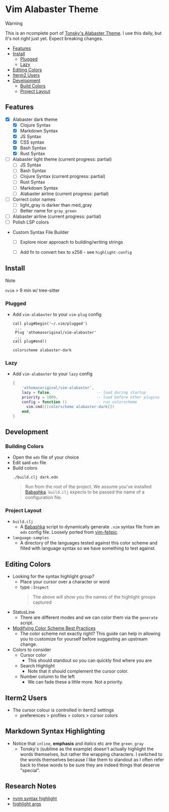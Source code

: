 # Vim Alabaster Theme

> [!WARNING]
> This is an ncomplete port of [Tonsky's Alabaster Theme].  I use this daily,
> but it's not right just yet.  Expect breaking changes.

* [Features]
* [Install]
  * [Plugged]
  * [Lazy]
* [Editing Colors]
* [Iterm2 Users]
* [Development]
  * [Build Colors]
  * [Project Layout]


## Features

* [x] Alabaster dark theme
  * [x] Clojure Syntax
  * [x] Markdown Syntax
  * [x] JS Syntax
  * [x] CSS syntax
  * [x] Bash Syntax
  * [x] Rust Syntax
* [ ] Alabaster light theme (current progress: partial)
  * [ ] JS Syntax
  * [ ] Bash Syntax
  * [ ] Clojure Syntax (current progress: partial)
  * [ ] Rust Syntax
  * [ ] Markdown Syntax
  * [ ] Alabaster airline (current progress: partial)
* [ ] Correct color names
  * [ ] light_gray is darker than med_gray
  * [ ] Better name for `gray_green`
* [ ] Alabaster airline (current progress: partial)
* [ ] Polish LSP colors
* Custom Syntax File Builder
  * [ ] Explore nicer approach to building/writing strings
  * [ ] Add fn to convert hex to x256 - see `highlight-config`


## Install

> [!note]
> `nvim` > 9 min w/ tree-sitter

### Plugged

- Add `vim-alabaster` to your `vim-plug` config
  ```vim
  call plug#begin('~/.vim/plugged')
   ...
   Plug 'athomasoriginal/vim-alabaster'
   ...
  call plug#end()

  colorscheme alabaster-dark
  ```

### Lazy

- Add `vim-alabaster` to your `lazy` config
  ```lua
  {
      'athomasoriginal/vim-alabaster',
      lazy = false,                    -- load during startup
      priority = 1000,                 -- load before other plugins
      config = function ()             -- run colorscheme
        vim.cmd([[colorscheme alabaster-dark]])
      end,
  }
  ```

## Development

### Building Colors

- Open the `edn` file of your choice
- Edit said `edn` file
- Build colors
  ```command
  ./build.clj dark.edn
  ```
  > Run from the root of the project.  We assume you've installed [Babashka].
  > `build.clj` expects to be passed the name of a configuration file.

### Project Layout

- `build.clj`
  - A [Babashka] script to dynamically generate `.vim` syntax file from an
    `edn` config file.  Loosely ported from [vim-felipic].
- `language-samples`
  - A directory of the languages tested against this color scheme and filled
    with language syntax so we have something to test against.

## Editing Colors

* Looking for the syntax highlight group?
  * Place your cursor over a character or word
  * type `:Inspect`
    > The above will show you the names of the highlight groups captured
* StatusLine
  * There are different modes and we can color them via the `generate` script.
* [Modifying Color Scheme Best Practices]
  * The color scheme not exactly right?  This guide can help in allowing you
    to customize for yourself before suggesting an upstream change.
* Colors to consider
  * Cursor color
    * This should standout so you can quickly find where you are
  * Search Highlight
    * Note that it should complement the cursor color.
  * Number column to the left
    * We can fade these a little more.  Not a priority.

## Iterm2 Users

* The cursor colour is controlled in iterm2 settings
  * preferences >  profiles > colors > cursor colors


## Markdown Syntax Highlighting

* Notice that `inline`, **emphasis** and _italics_ etc are the `green_gray`
  * Tonsky's (sublime as the example) doesn't actually highlight the words
    themselves, but rather the wrapping characters.  I switched to the words
    themselves because I like them to standout as I often refer back to these
    words to be sure they are indeed things that deserve "special".

## Research Notes

- [nvim syntax highlight]
- [highlight args]


[Features]: #features
[Install]: #install
[Plugged]: #plugged
[Lazy]: #lazy
[Development]: #development
[Build Colors]: #build-colors
[Editing Colors]: #editing-colors
[Iterm2 Users]: #iterm2-users
[Project Layout]: #project-layout

[Tonsky's Alabaster Theme]: https://github.com/tonsky/sublime-scheme-alabaster
[vim-felipic]: https://github.com/felipec/vim-felipec
[Modifying Color Scheme Best Practices]: https://gist.github.com/romainl/379904f91fa40533175dfaec4c833f2f
[Babashka]: https://github.com/babashka/babashka#quickstart
[nvim syntax highlight]: https://neovim.io/doc/user/treesitter.html#treesitter-highlight
[highlight args]: https://neovim.io/doc/user/syntax.html#highlight-args
